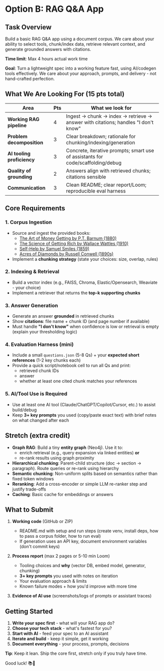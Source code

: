 # Option B: RAG Q&A App

## Task Overview

Build a basic RAG Q&A app using a document corpus. We care about your ability to select tools, chunk/index data, retrieve relevant context, and generate grounded answers with citations.

**Time limit**: Max 4 hours actual work time

**Goal**: Turn a lightweight spec into a working feature fast, using AI/codegen tools effectively. We care about your approach, prompts, and delivery - not hand-crafted perfection.

## What We Are Looking For (15 pts total)

| Area                       | Pts | What we look for                                                                  |
| -------------------------- | --- | --------------------------------------------------------------------------------- |
| **Working RAG pipeline**   | 4   | Ingest → chunk → index → retrieve → answer with citations; handles "I don't know" |
| **Problem decomposition**  | 3   | Clear breakdown; rationale for chunking/indexing/generation                       |
| **AI tooling proficiency** | 3   | Concrete, iterative prompts; smart use of assistants for code/scaffolding/debug   |
| **Quality of grounding**   | 2   | Answers align with retrieved chunks; citations sensible                           |
| **Communication**          | 3   | Clean README; clear report/Loom; reproducible eval harness                        |

## Core Requirements

### 1. Corpus Ingestion

- Source and ingest the provided books:
  - [The Art of Money Getting by P.T. Barnum (1880)](https://www.globalgreyebooks.com/art-of-money-getting-ebook.html)
  - [The Science of Getting Rich by Wallace Wattles (1910)](https://www.globalgreyebooks.com/science-of-getting-rich-ebook.html)
  - [Self-Help by Samuel Smiles (1859)](https://www.globalgreyebooks.com/self-help-samuel-smiles-ebook.html)
  - [Acres of Diamonds by Russell Conwell (1890s)](https://mc2method.org/books/AcresOfDiamonds.pdf)
- Implement a **chunking strategy** (state your choices: size, overlap, rules)

### 2. Indexing & Retrieval

- Build a vector index (e.g., FAISS, Chroma, Elastic/Opensearch, Weaviate - your choice)
- Implement a retriever that returns the **top-k supporting chunks**

### 3. Answer Generation

- Generate an answer **grounded** in retrieved chunks
- Show **citations**: file name + chunk ID (and page number if available)
- Must handle **"I don't know"** when confidence is low or retrieval is empty (explain your thresholding logic)

### 4. Evaluation Harness (mini)

- Include a small `questions.json` (5-8 Qs) + your **expected short references** (1-2 key chunks each)
- Provide a quick script/notebook cell to run all Qs and print:
  - retrieved chunk IDs
  - answer
  - whether at least one cited chunk matches your references

### 5. AI/Tool Use is Required

- Use at least one AI tool (Claude/ChatGPT/Copilot/Cursor, etc.) to assist build/debug
- Keep **3+ key prompts** you used (copy/paste exact text) with brief notes on what changed after each

## Stretch (extra credit)

- **Graph RAG**: Build a tiny **entity graph** (Neo4j). Use it to:
  - enrich retrieval (e.g., query expansion via linked entities) **or**
  - re-rank results using graph proximity
- **Hierarchical chunking**: Parent-child structure (doc → section → paragraph). Route queries or re-rank using hierarchy
- **Semantic chunking**: Non-uniform splits based on semantics rather than fixed token windows
- **Reranking**: Add a cross-encoder or simple LLM re-ranker step and justify trade-offs
- **Caching**: Basic cache for embeddings or answers

## What to Submit

1. **Working code** (GitHub or ZIP)

   - README.md with setup and run steps (create venv, install deps, how to pass a corpus folder, how to run eval)
   - If generation uses an API key, document environment variables (don't commit keys)

2. **Process report** (max 2 pages or 5-10 min Loom)

   - Tooling choices and **why** (vector DB, embed model, generator, chunking)
   - **3+ key prompts** you used with notes on iteration
   - Your evaluation approach & limits
   - Known failure modes + how you'd improve with more time

3. **Evidence of AI use** (screenshots/logs of prompts or assistant traces)

## Getting Started

1. **Write your spec first** - what will your RAG app do?
2. **Choose your tech stack** - what's fastest for you?
3. **Start with AI** - feed your spec to an AI assistant
4. **Iterate and build** - keep it simple, get it working
5. **Document everything** - your process, prompts, decisions

**Tip**: Keep it lean. Ship the core first, stretch only if you truly have time.

Good luck! 📚🤖
